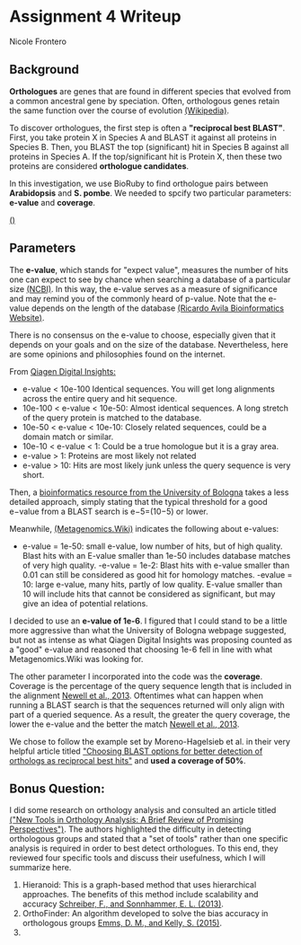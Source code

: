 # Assignment 4 Writeup
Nicole Frontero

## Background

**Orthologues** are genes that are found in different species that evolved from a common ancestral gene by speciation.  Often, orthologous genes retain the same function over the course of evolution [(Wikipedia)](https://en.wikipedia.org/wiki/Orthology).

To discover orthologues, the first step is often a **"reciprocal best BLAST"**.  First, you take protein X in Species A and BLAST it against all proteins in Species B.  Then, you BLAST the top (significant) hit in Species B against all proteins in Species A.  If the top/significant hit is Protein X, then these two proteins are considered **orthologue candidates**.  

In this investigation, we use BioRuby to find orthologue pairs between **Arabidopsis** and **S. pombe**.  We needed to spcify two particular parameters: **e-value** and **coverage**.

[()]()

## Parameters

The **e-value**, which stands for "expect value", measures the number of hits one can expect to see by chance when searching a database of a particular size [(NCBI)](https://blast.ncbi.nlm.nih.gov/Blast.cgi?CMD=Web&PAGE_TYPE=BlastDocs&DOC_TYPE=FAQ).  In this way, the e-value serves as a measure of significance and may remind you of the commonly heard of p-value.  Note that the e-value depends on the length of the database [(Ricardo Avila Bioinformatics Website)](https://ravilabio.info/notes/bioinformatics/e-value-bitscore.html).

There is no consensus on the e-value to choose, especially given that it depends on your goals and on the size of the database.  Nevertheless, here are some opinions and philosophies found on the internet.

From [Qiagen Digital Insights:](https://resources.qiagenbioinformatics.com/manuals/clcgenomicsworkbench/650/_E_value.html)
- e-value < 10e-100 Identical sequences. You will get long alignments across the entire query and hit sequence.
- 10e-100 < e-value < 10e-50: Almost identical sequences. A long stretch of the query protein is matched to the database.
- 10e-50 < e-value < 10e-10: Closely related sequences, could be a domain match or similar.
- 10e-10 < e-value < 1: Could be a true homologue but it is a gray area.
- e-value > 1: Proteins are most likely not related
- e-value > 10: Hits are most likely junk unless the query sequence is very short.

Then, a [bioinformatics resource from the University of Bologna](http://www.biocomp.unibo.it/casadio/LMBIOTEC/evalue) takes a less detailed approach, simply stating that the typical threshold for a good e−value from a BLAST search is e−5=(10−5) or lower.

Meanwhile, [(Metagenomics.Wiki)](https://www.metagenomics.wiki/tools/blast/evalue) indicates the following about e-values: 
- e-value = 1e-50: small e-value, low number of hits, but of high quality.  Blast hits with an E-value smaller than 1e-50  includes database matches of very high quality.
-e-value = 1e-2: Blast hits with e-value smaller than 0.01 can still be considered as good hit for homology matches.
-evalue = 10: large e-value, many hits, partly of low quality.  E-value smaller than 10 will include hits that cannot be considered as significant, but may give an idea of potential relations.

I decided to use an **e-value of 1e-6**.  I figured that I could stand to be a little more aggressive than what the University of Bologna webpage suggested, but not as intense as what Qiagen Digital Insights was proposing counted as a "good" e-value and reasoned that choosing 1e-6 fell in line with what Metagenomics.Wiki was looking for.

The other parameter I incorporated into the code was the **coverage**.  Coverage is the percentage of the query sequence length that is included in the alignment [Newell et al., 2013](https://www.ncbi.nlm.nih.gov/pmc/articles/PMC3867762/).  Oftentimes what can happen when running a BLAST search is that the sequences returned will only align with part of a queried sequence.  As a result, the greater the query coverage, the lower the e-value and the better the match [Newell et al., 2013](https://www.ncbi.nlm.nih.gov/pmc/articles/PMC3867762/). 

We chose to follow the example set by Moreno-Hagelsieb et al. in their very helpful article titled ["Choosing BLAST options for better detection of orthologs as reciprocal best hits"](https://academic.oup.com/bioinformatics/article/24/3/319/252715) and **used a coverage of 50%**.

## Bonus Question: 

I did some research on orthology analysis and consulted an article titled [("New Tools in Orthology Analysis: A Brief Review of Promising Perspectives")](https://www.frontiersin.org/articles/10.3389/fgene.2017.00165/full#h3).  The authors highlighted the difficulty in detecting orthologous groups and stated that a "set of tools" rather than one specific analysis is required in order to best detect orthologues. To this end, they reviewed four specific tools and discuss their usefulness, which I will summarize here. 

1. Hieranoid: This is a graph-based method that uses hierarchical approaches.  The benefits of this method include scalability and accuracy [Schreiber, F., and Sonnhammer, E. L. (2013)](https://www.sciencedirect.com/science/article/pii/S0022283613001204). 
2. OrthoFinder: An algorithm developed to solve the bias accuracy in orthologous groups [Emms, D. M., and Kelly, S. (2015)](https://genomebiology.biomedcentral.com/articles/10.1186/s13059-015-0721-2?ref=https://githubhelp.com).
3. 
